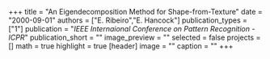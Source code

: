 +++
title = "An Eigendecomposition Method for Shape-from-Texture"
date = "2000-09-01"
authors = ["E. Ribeiro","E. Hancock"]
publication_types = ["1"]
publication = "_IEEE Internaional Conference on Pattern Recognition - ICPR_"
publication_short = ""
image_preview = ""
selected = false
projects = []
math = true
highlight = true
[header]
image = ""
caption = ""
+++

